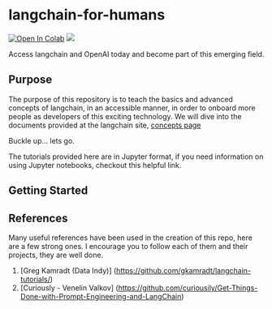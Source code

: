 # langchain-for-humans

[![Open In Colab](https://colab.research.google.com/assets/colab-badge.svg)](https://colab.research.google.com/github/brainia-ai/langchain-for-humans)
[![](https://img.shields.io/github/license/brainia-ai/langchain-for-humans)](https://github.com/brainia-ai/langchain-for-humans/blob/master/LICENSE.txt)

Access langchain and OpenAI today and become part of this emerging field.

## Purpose

The purpose of this repository is to teach the basics and advanced concepts of langchain, in an accessible manner, in order to onboard more people as developers of this exciting technology. We will dive into the documents provided at the langchain site, [concepts page](https://docs.langchain.com/docs/components/models/)

Buckle up... lets go.

The tutorials provided here are in Jupyter format, if you need information on using Jupyter notebooks, checkout this helpful link.

## Getting Started

## References

Many useful references have been used in the creation of this repo, here are a few strong ones. I encourage you to follow each of them and their projects, they are well done.

1. [Greg Kamradt (Data Indy)] (<https://github.com/gkamradt/langchain-tutorials/>)
2. [Curiously - Venelin Valkov] (<https://github.com/curiousily/Get-Things-Done-with-Prompt-Engineering-and-LangChain>)
